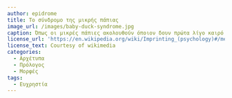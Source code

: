 ```yaml
---
author: epidrome
title: Το σύνδρομο της μικρής πάπιας 
image_url: /images/baby-duck-syndrome.jpg
caption: Όπως οι μικρές πάπιες ακολουθούν όποιον δουν πρώτα λίγο καιρό μετά την γέννηση τους, έτσι και οι χρήστες διαδραστικών συστημάτων αναπτύσουν μια οικειότητα με ένα από τα πρώτα συστήματα που έμαθαν να χρησιμοποιούν και πλέον είναι αρνητικοί απέναντι σε βελτιωμένα ή εναλλακτικά συστήματα. 
license_url: 'https://en.wikipedia.org/wiki/Imprinting_(psychology)#/media/File:Duck_&_Ducklings_Morning_Walk.jpg' 
license_text: Courtesy of wikimedia
categories:
  - Αρχέτυπα 
  - Πρόλογος
  - Μορφές
tags:
  - Ευχρηστία 
---
```

